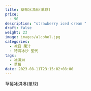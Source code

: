 ```yaml
---
title: 草莓冰淇淋(單球)
price:
  - 90
description: "strawberry iced cream "
draft: false
weight: 23
image: images/alcohol.jpg
categories:
  - 冰品 果汁
  - 特調冰沙 聖代
tags:
  - 冰淇淋
  - 草莓
date: 2023-08-11T23:15:02+08:00
---
```

草莓冰淇淋(單球)